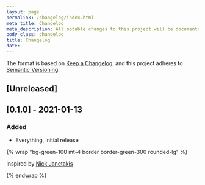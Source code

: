 ```yaml
---
layout: page
permalink: /changelog/index.html
meta_title: Changelog
meta_description: All notable changes to this project will be documented in this file.
body_class: changelog
title: Changelog
date:
---
```

The format is based on [Keep a Changelog](https://keepachangelog.com/en/1.0.0/),
and this project adheres to [Semantic Versioning](https://semver.org/spec/v2.0.0.html).

## [Unreleased]

## [0.1.0] - 2021-01-13

### Added

- Everything, initial release

{% wrap "bg-green-100 mt-4 border border-green-300 rounded-lg" %}

Inspired by [Nick Janetakis](https://nickjanetakis.com/blog/making-a-human-friendly-changelog-by-following-keep-a-changelog-tips)

{% endwrap %}